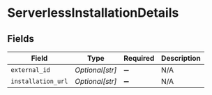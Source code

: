 # ServerlessInstallationDetails


## Fields

| Field              | Type               | Required           | Description        |
| ------------------ | ------------------ | ------------------ | ------------------ |
| `external_id`      | *Optional[str]*    | :heavy_minus_sign: | N/A                |
| `installation_url` | *Optional[str]*    | :heavy_minus_sign: | N/A                |